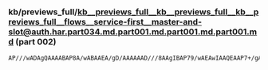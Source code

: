 ### kb/previews_full/kb__previews_full__kb__previews_full__kb__previews_full__flows__service-first__master-and-slot@auth.har.part034.md.part001.md.part001.md.part001.md (part 002)

```md
AP///wADAgQAAAABAP8A/wABAAEA/gD/AAAAAAD///8AAgIBAP79/wAEAwIAAQEAAP7+/gAAAQAAAAAAAAD/AAABAQEAAAAAAAD/AAAA/wEAAQIBAP///wD9/v8AAgEBAP7+/gABAQEA/wABAP3//wABAQAAA
```

```
